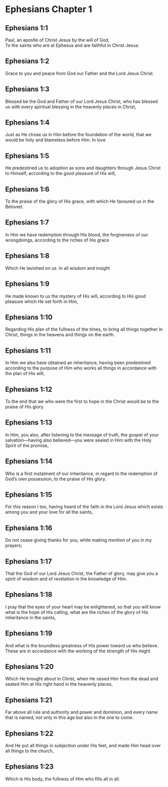 # Ephesians Chapter 1

## Ephesians 1:1

Paul, an apostle of Christ Jesus by the will of God,  
To the saints who are at Ephesus and are faithful in Christ Jesus:

## Ephesians 1:2

Grace to you and peace from God our Father and the Lord Jesus Christ.

## Ephesians 1:3

Blessed be the God and Father of our Lord Jesus Christ, who has blessed us with every spiritual blessing in the heavenly places in Christ,

## Ephesians 1:4

Just as He chose us in Him before the foundation of the world, that we would be holy and blameless before Him. In love

## Ephesians 1:5

He predestined us to adoption as sons and daughters through Jesus Christ to Himself, according to the good pleasure of His will,

## Ephesians 1:6

To the praise of the glory of His grace, with which He favoured us in the Beloved.

## Ephesians 1:7

In Him we have redemption through His blood, the forgiveness of our wrongdoings, according to the riches of His grace

## Ephesians 1:8

Which He lavished on us. In all wisdom and insight

## Ephesians 1:9

He made known to us the mystery of His will, according to His good pleasure which He set forth in Him,

## Ephesians 1:10

Regarding His plan of the fullness of the times, to bring all things together in Christ, things in the heavens and things on the earth.

## Ephesians 1:11

In Him we also have obtained an inheritance, having been predestined according to the purpose of Him who works all things in accordance with the plan of His will,

## Ephesians 1:12

To the end that we who were the first to hope in the Christ would be to the praise of His glory.

## Ephesians 1:13

In Him, you also, after listening to the message of truth, the gospel of your salvation—having also believed—you were sealed in Him with the Holy Spirit of the promise,

## Ephesians 1:14

Who is a first instalment of our inheritance, in regard to the redemption of God’s own possession, to the praise of His glory.

## Ephesians 1:15

For this reason I too, having heard of the faith in the Lord Jesus which exists among you and your love for all the saints,

## Ephesians 1:16

Do not cease giving thanks for you, while making mention of you in my prayers;

## Ephesians 1:17

That the God of our Lord Jesus Christ, the Father of glory, may give you a spirit of wisdom and of revelation in the knowledge of Him.

## Ephesians 1:18

I pray that the eyes of your heart may be enlightened, so that you will know what is the hope of His calling, what are the riches of the glory of His inheritance in the saints,

## Ephesians 1:19

And what is the boundless greatness of His power toward us who believe. These are in accordance with the working of the strength of His might

## Ephesians 1:20

Which He brought about in Christ, when He raised Him from the dead and seated Him at His right hand in the heavenly places,

## Ephesians 1:21

Far above all rule and authority and power and dominion, and every name that is named, not only in this age but also in the one to come.

## Ephesians 1:22

And He put all things in subjection under His feet, and made Him head over all things to the church,

## Ephesians 1:23

Which is His body, the fullness of Him who fills all in all.
